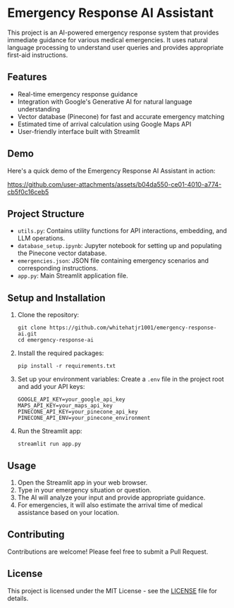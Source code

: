 # Emergency Response AI Assistant

This project is an AI-powered emergency response system that provides immediate guidance for various medical emergencies. It uses natural language processing to understand user queries and provides appropriate first-aid instructions.

## Features

- Real-time emergency response guidance
- Integration with Google's Generative AI for natural language understanding
- Vector database (Pinecone) for fast and accurate emergency matching
- Estimated time of arrival calculation using Google Maps API
- User-friendly interface built with Streamlit

## Demo

Here's a quick demo of the Emergency Response AI Assistant in action:



https://github.com/user-attachments/assets/b04da550-ce01-4010-a774-cb5f0c16ceb5



## Project Structure

- `utils.py`: Contains utility functions for API interactions, embedding, and LLM operations.
- `database_setup.ipynb`: Jupyter notebook for setting up and populating the Pinecone vector database.
- `emergencies.json`: JSON file containing emergency scenarios and corresponding instructions.
- `app.py`: Main Streamlit application file.

## Setup and Installation

1. Clone the repository:
   ```
   git clone https://github.com/whitehatjr1001/emergency-response-ai.git
   cd emergency-response-ai
   ```

2. Install the required packages:
   ```
   pip install -r requirements.txt
   ```

3. Set up your environment variables:
   Create a `.env` file in the project root and add your API keys:
   ```
   GOOGLE_API_KEY=your_google_api_key
   MAPS_API_KEY=your_maps_api_key
   PINECONE_API_KEY=your_pinecone_api_key
   PINECONE_API_ENV=your_pinecone_environment
   ```

4. Run the Streamlit app:
   ```
   streamlit run app.py
   ```

## Usage

1. Open the Streamlit app in your web browser.
2. Type in your emergency situation or question.
3. The AI will analyze your input and provide appropriate guidance.
4. For emergencies, it will also estimate the arrival time of medical assistance based on your location.

## Contributing

Contributions are welcome! Please feel free to submit a Pull Request.

## License

This project is licensed under the MIT License - see the [LICENSE](LICENSE) file for details.

